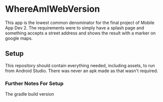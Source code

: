# WhereAmIWebVersion
This app is the lowest common denominator for the final project of Mobile App Dev 2.  The requirements were to simply have a splash page and something accepts a street address and shows the result with a marker on google maps.

## Setup
This repository should contain everything needed, including assets, to run from Android Studio. There was never an apk made as that wasn't required.
### Further Notes For Setup
The gradle build version 
